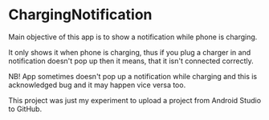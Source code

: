 # ChargingNotification

Main objective of this app is to show a notification while phone is charging.

It only shows it when phone is charging, thus if you plug a charger in and notification doesn't pop up then it means,
that it isn't connected correctly.

NB! App sometimes doesn't pop up a notification while charging and this is acknowledged bug and it may happen vice versa too.

This project was just my experiment to upload a project from Android Studio to GitHub.

